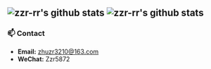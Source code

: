 ![zzr-rr's github stats](https://github-readme-stats-v2-two.vercel.app/api/top-langs/?username=zzr-rr&layout=compact&hide_border=true&langs_count=8)
![zzr-rr's github stats](https://github-readme-stats-v2-two.vercel.app/api?username=zzr-rr&show_icons=true&hide_border=true)
---

### 📫 Contact

- **Email:** [zhuzr3210@163.com](mailto:zhuzr3210@163.com)
- **WeChat:** Zzr5872






